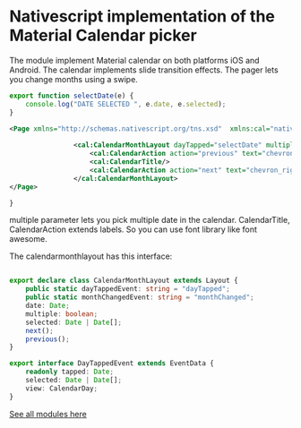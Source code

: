 # Nativescript implementation of the Material Calendar picker

The module implement Material calendar on both platforms iOS and Android.
The calendar implements slide transition effects.
The pager lets you change months using a swipe.

```typescript 
export function selectDate(e) {
    console.log("DATE SELECTED ", e.date, e.selected);
}  
```
 

```xml 
<Page xmlns="http://schemas.nativescript.org/tns.xsd"  xmlns:cal="nativescript-nbmaterial-calendar">
 		
				<cal:CalendarMonthLayout dayTapped="selectDate" multiple="true"  >
					<cal:CalendarAction action="previous" text="chevron_left"/>
					<cal:CalendarTitle/>
					<cal:CalendarAction action="next" text="chevron_right"/>
				</cal:CalendarMonthLayout>
</Page>

}
```
multiple parameter lets you pick multiple date in the calendar.
CalendarTitle, CalendarAction extends labels. So you can use font library like font awesome.

The calendarmonthlayout has this interface:
```typescript

export declare class CalendarMonthLayout extends Layout {
    public static dayTappedEvent: string = "dayTapped";
    public static monthChangedEvent: string = "monthChanged";
    date: Date;
    multiple: boolean;
    selected: Date | Date[];
    next();
    previous();
}

export interface DayTappedEvent extends EventData {
    readonly tapped: Date;
    selected: Date | Date[];
    view: CalendarDay;
}
```

[See all modules here](https://github.com/nabil-mansouri/nativescript-nbmaterial)